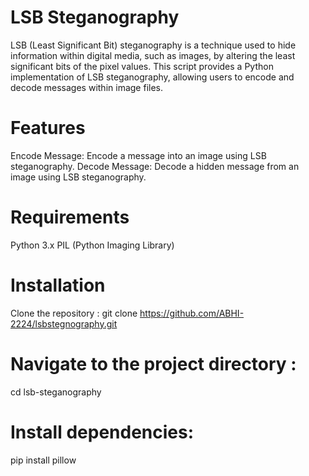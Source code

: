 # LSB Steganography

LSB (Least Significant Bit) steganography is a technique used to hide information within digital media, such as images, by altering the least significant bits of the pixel values. This script provides a Python implementation of LSB steganography, allowing users to encode and decode messages within image files.

# Features
Encode Message: Encode a message into an image using LSB steganography.
Decode Message: Decode a hidden message from an image using LSB steganography.

# Requirements
Python 3.x
PIL (Python Imaging Library)

# Installation
Clone the repository : git clone https://github.com/ABHI-2224/lsbstegnography.git

# Navigate to the project directory : 
cd lsb-steganography

# Install dependencies:
pip install pillow


